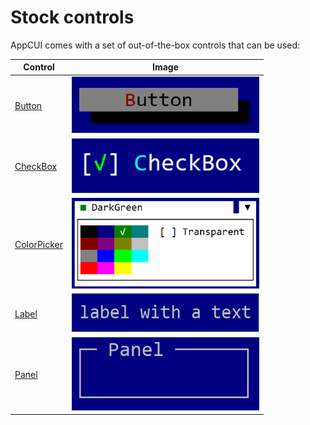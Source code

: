 # Stock controls

AppCUI comes with a set of out-of-the-box controls that can be used:

| Control                                      | Image                                                     |
|----------------------------------------------|-----------------------------------------------------------|
| [Button](stock-controls/button.md)           | <img src="stock-controls/img/button.png" width=300/>      |
| [CheckBox](stock-controls/checkbox.md)       | <img src="stock-controls/img/checkbox.png" width=300/>    |
| [ColorPicker](stock-controls/colorpicker.md) | <img src="stock-controls/img/colorpicker.png" width=300/> |
| [Label](stock-controls/label.md)             | <img src="stock-controls/img/label.png" width=300/>       |
| [Panel](stock-controls/panel.md)             | <img src="stock-controls/img/panel.png" width=300/>       |

